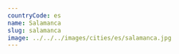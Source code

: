 ```yaml
---
countryCode: es
name: Salamanca
slug: salamanca
image: ../../../images/cities/es/salamanca.jpg
---
```

